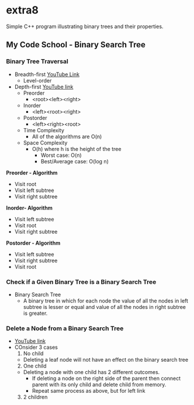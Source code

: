 # extra8
Simple C++ program illustrating binary trees and their properties.

## My Code School - Binary Search Tree

### Binary Tree Traversal
* Breadth-first [YouTube Link](https://youtu.be/86g8jAQug04)
  * Level-order
* Depth-first [YouTube link](https://www.youtube.com/watch?v=gm8DUJJhmY4)
  * Preorder
    * \<root\>\<left\>\<right\>
  * Inorder
    * \<left\>\<root\>\<right\>
  * Postorder
    * \<left\>\<right\>\<root\>
  * Time Complexity
    * All of the algorithms are O(n)
  * Space Complexity
    * O(h) where h is the height of the tree
      * Worst case: O(n)
      * Best/Average case: O(log n)

__Preorder - Algorithm__
  * Visit root
  * Visit left subtree
  * Visit right subtree

__Inorder- Algorithm__
  * Visit left subtree
  * Visit root
  * Visit right subtree

__Postorder - Algorithm__
  * Visit left subtree
  * Visit right subtree
  * Visit root

### Check if a Given Binary Tree is a Binary Search Tree
* Binary Search Tree
  * A binary tree in which for each node the value of all the nodes in left subtree is lesser or equal and value of all the nodes in right subtree is greater.

### Delete a Node from a Binary Search Tree
* [YouTube link](https://youtu.be/gcULXE7ViZw)
* COnsider 3 cases
  1. No child
    * Deleting a leaf node will not have an effect on the binary search tree
  2. One child
    * Deleting a node with one child has 2 different outcomes.
      * If deleting a node on the right side of the parent then connect parent with its only child and delete child from memory.
      * Repeat same process as above, but for left link
  3. 2 children 